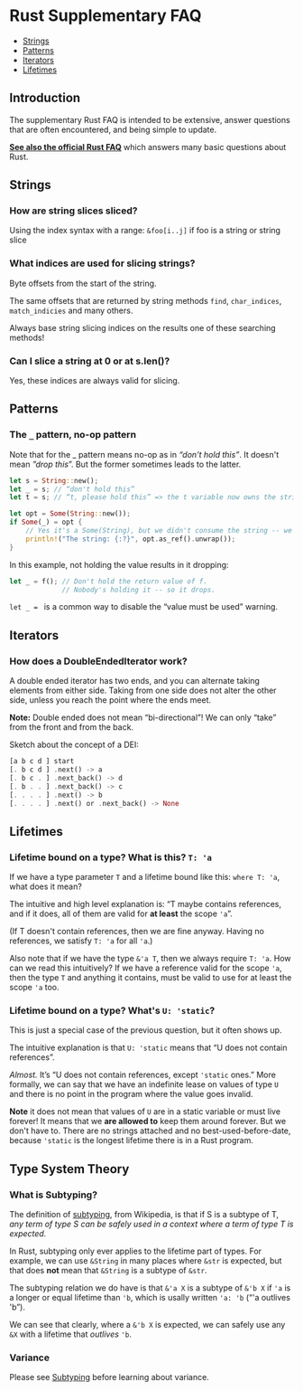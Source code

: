 
# Rust Supplementary FAQ

* [Strings](#strings)
* [Patterns](#patterns)
* [Iterators](#iterators)
* [Lifetimes](#lifetimes)

## Introduction
The supplementary Rust FAQ is intended to be extensive, answer questions that are often encountered, and being simple to update.

[**See also the official Rust FAQ**](https://www.rust-lang.org/en-US/faq.html) which answers many basic questions about Rust.

## Strings

### How are string slices sliced?

Using the index syntax with a range: `&foo[i..j]` if foo is a string or string slice

### What indices are used for slicing strings?

Byte offsets from the start of the string.

The same offsets that are returned by string methods `find`, `char_indices`, `match_indicies` and many others.

Always base string slicing indices on the results one of these searching methods!

### Can I slice a string at 0 or at s.len()?

Yes, these indices are always valid for slicing.

## Patterns

### The `_` pattern, no-op pattern

Note that for the _ pattern means no-op as in *“don't hold this”*. It doesn't mean *”drop this*”. But the former sometimes leads to the latter.

```rust
let s = String::new();
let _ = s; // “don't hold this”
let t = s; // “t, please hold this” => the t variable now owns the string s.
```

```rust
let opt = Some(String::new());
if Some(_) = opt {
    // Yes it's a Some(String), but we didn't consume the string -- we said "don't hold it".
    println!("The string: {:?}", opt.as_ref().unwrap());
}
```

In this example, not holding the value results in it dropping:

```rust
let _ = f(); // Don't hold the return value of f.
             // Nobody's holding it -- so it drops.
```

`let _ = ` is a common way to disable the “value must be used” warning.

## Iterators

### How does a DoubleEndedIterator work?

A double ended iterator has two ends, and you can alternate taking elements from either side. Taking from one side does not alter the other side, unless you reach the point where the ends meet.

**Note:** Double ended does not mean “bi-directional”! We can only “take” from the front and from the back.

Sketch about the concept of a DEI:

```rust
[a b c d ] start
[. b c d ] .next() -> a
[. b c . ] .next_back() -> d
[. b . . ] .next_back() -> c
[. . . . ] .next() -> b
[. . . . ] .next() or .next_back() -> None
```


## Lifetimes

### Lifetime bound on a type? What is this? `T: 'a`

If we have a type parameter `T` and a lifetime bound like this: `where T: 'a`, what does it mean?

The intuitive and high level explanation is: “T maybe contains references, and if it does, all of them are valid for **at least** the scope `'a`”.

(If T doesn't contain references, then we are fine anyway. Having no references, we satisfy `T: 'a` for all `'a`.)

Also note that if we have the type `&'a T`, then we always require `T: 'a`. How can we read this intuitively?  If we have a reference valid for the scope `'a`, then the type `T` and anything it contains, must be valid to use for at least the scope `'a` too.

### Lifetime bound on a type? What's `U: 'static`?

This is just a special case of the previous question, but it often shows up.

The intuitive explanation is that `U: 'static` means that “U does not contain references”.

*Almost.* It’s “U does not contain references, except `'static` ones.” More formally, we can say that we have an indefinite lease on values of type `U` and there is no point in the program where the value goes invalid.

**Note** it does not mean that values of `U` are in a static variable or must live forever! It means that we **are allowed to** keep them around forever. But we don't have to. There are no strings attached and no best-used-before-date, because `'static` is the longest lifetime there is in a Rust program.


## Type System Theory

### What is Subtyping?

The definition of [subtyping](https://en.wikipedia.org/wiki/Subtyping), from Wikipedia, is that if S is a subtype of T, *any term of type S can be safely used in a context where a term of type T is expected.*

In Rust, subtyping only ever applies to the lifetime part of types. For example, we can use `&String` in many places where `&str` is expected, but that does **not** mean that `&String` is a subtype of `&str`.

The subtyping relation we do have is that `&'a X` is a subtype of `&'b X` if `'a` is a longer or equal lifetime than `'b`, which is usally written `'a: 'b` (“'a outlives 'b”).

We can see that clearly, where a `&'b X` is expected, we can safely use any `&X` with a lifetime that *outlives* `'b`.

### Variance

Please see [Subtyping](#what-is-subtyping) before learning about variance.
